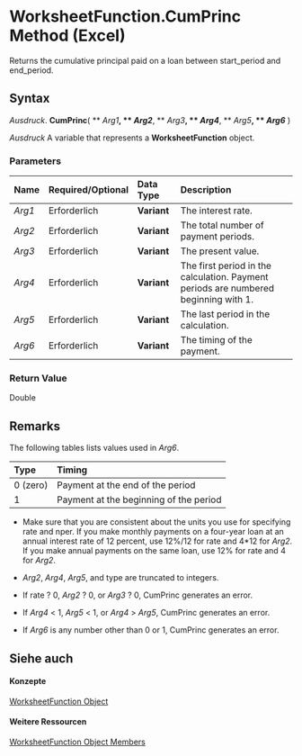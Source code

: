 
# WorksheetFunction.CumPrinc Method (Excel)

Returns the cumulative principal paid on a loan between start_period and end_period.


## Syntax

 _Ausdruck_. **CumPrinc**( ** _Arg1_**, ** _Arg2_**, ** _Arg3_**, ** _Arg4_**, ** _Arg5_**, ** _Arg6_** )

 _Ausdruck_ A variable that represents a **WorksheetFunction** object.


### Parameters



|**Name**|**Required/Optional**|**Data Type**|**Description**|
|:-----|:-----|:-----|:-----|
| _Arg1_|Erforderlich|**Variant**|The interest rate.|
| _Arg2_|Erforderlich|**Variant**| The total number of payment periods.|
| _Arg3_|Erforderlich|**Variant**| The present value.|
| _Arg4_|Erforderlich|**Variant**|The first period in the calculation. Payment periods are numbered beginning with 1.|
| _Arg5_|Erforderlich|**Variant**|The last period in the calculation.|
| _Arg6_|Erforderlich|**Variant**|The timing of the payment.|

### Return Value

Double


## Remarks

The following tables lists values used in  _Arg6_.



|**Type**|**Timing**|
|:-----|:-----|
|0 (zero)|Payment at the end of the period|
|1|Payment at the beginning of the period|

- Make sure that you are consistent about the units you use for specifying rate and nper. If you make monthly payments on a four-year loan at an annual interest rate of 12 percent, use 12%/12 for rate and 4*12 for  _Arg2_. If you make annual payments on the same loan, use 12% for rate and 4 for _Arg2_.
    
-  _Arg2_, _Arg4_, _Arg5_, and type are truncated to integers.
    
- If rate ? 0,  _Arg2_ ? 0, or _Arg3_ ? 0, CumPrinc generates an error.
    
- If  _Arg4_ < 1, _Arg5_ < 1, or _Arg4_ > _Arg5_, CumPrinc generates an error.
    
- If  _Arg6_ is any number other than 0 or 1, CumPrinc generates an error.
    

## Siehe auch


#### Konzepte


[WorksheetFunction Object](7b1d5639-363d-632c-2cf0-2232562646b6.md)
#### Weitere Ressourcen


[WorksheetFunction Object Members](http://msdn.microsoft.com/library/6811ca87-4b53-0bff-88c9-30bf7497879a%28Office.15%29.aspx)